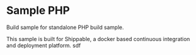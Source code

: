 Sample PHP
===============

Build sample for standalone PHP build sample.

This sample is built for Shippable, a docker based continuous integration and deployment platform.
sdf
